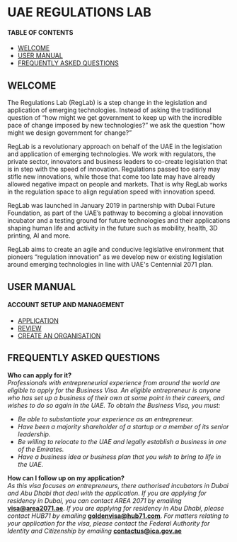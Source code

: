 # UAE REGULATIONS LAB
#### TABLE OF CONTENTS

* [WELCOME](#short-explanation-to-visa)
* [USER MANUAL](#user-manual)
* [FREQUENTLY ASKED QUESTIONS](#frequently-asked-questions)

## WELCOME <br>

The Regulations Lab (RegLab) is a step change in the legislation and application of emerging technologies. Instead of asking the traditional question of “how might we get government to keep up with the incredible pace of change imposed by new technologies?” we ask the question “how might we design government for change?”

RegLab is a revolutionary approach on behalf of the UAE in the legislation and application of emerging technologies. We work with regulators, the private sector, innovators and business leaders to co-create legislation that is in step with the speed of innovation. Regulations passed too early may stifle new innovations, while those that come too late may have already allowed negative impact on people and markets. That is why RegLab works in the regulation space to align regulation speed with innovation speed.

RegLab was launched in January 2019 in partnership with Dubai Future Foundation, as part of the UAE’s pathway to becoming a global innovation incubator and a testing ground for future technologies and their applications shaping human life and activity in the future such as mobility, health, 3D printing, AI and more.  

RegLab aims to create an agile and conducive legislative environment that pioneers “regulation innovation” as we develop new or existing legislation around emerging technologies in line with UAE's Centennial 2071 plan.



## USER MANUAL <br>

#### ACCOUNT SETUP AND MANAGEMENT

* [APPLICATION](application.md)
* [REVIEW](VISA/reviewanapplication.md)
* [CREATE AN ORGANISATION](createorganisation.md)

## FREQUENTLY ASKED QUESTIONS

**Who can apply for it?** <br>
*Professionals with entrepreneurial experience from around the world are eligible to apply for the Business Visa. An eligible entrepreneur is anyone who has set up a business of their own at some point in their careers, and wishes to do so again in the UAE. To obtain the Business Visa, you must:*
- *Be able to substantiate your experience as an entrepreneur.*
- *Have been a majority shareholder of a startup or a member of its senior leadership.*
- *Be willing to relocate to the UAE and legally establish a business in one of the Emirates.*
- *Have a business idea or business plan that you wish to bring to life in the UAE.*

**How can I follow up on my application?** <br>
  *As this visa focuses on entrepreneurs, there authorised incubators in Dubai and Abu Dhabi that deal with the application. If you are applying for residency in Dubai, you can contact AREA 2071 by emailing* **visa@area2071.ae**.
  *If you are applying for residency in Abu Dhabi, please contact HUB71 by emailing* **goldenvisa@hub71.com**.
  *For matters relating to your application for the visa, please contact the Federal Authority for Identity and Citizenship by emailing* **contactus@ica.gov.ae**
